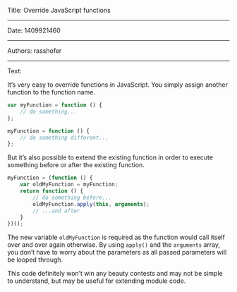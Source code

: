 Title: Override JavaScript functions

-----

Date: 1409921460

-----

Authors: rasshofer

-----

Text:

It‘s very easy to override functions in JavaScript. You simply assign another function to the function name.

```javascript
var myFunction = function () {
    // do something...
};
```

```javascript
myFunction = function () {
    // do something different...
};
```

But it’s also possible to extend the existing function in order to execute something before or after the existing function.

```javascript
myFunction = (function () {
    var oldMyFunction = myFunction;
    return function () {
        // do something before...
        oldMyFunction.apply(this, arguments);
        // ...and after
    }
})();
```

The new variable `oldMyFunction` is required as the function would call itself over and over again otherwise. By using `apply()` and the `arguments` array, you don’t have to worry about the parameters as all passed parameters will be looped through.

This code definitely won’t win any beauty contests and may not be simple to understand, but may be useful for extending module code.
